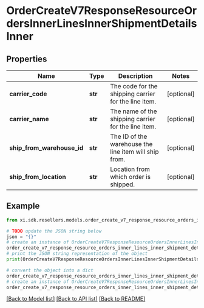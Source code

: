 # OrderCreateV7ResponseResourceOrdersInnerLinesInnerShipmentDetailsInner


## Properties

Name | Type | Description | Notes
------------ | ------------- | ------------- | -------------
**carrier_code** | **str** | The code for the shipping carrier for the line item. | [optional] 
**carrier_name** | **str** | The name of the shipping carrier for the line item. | [optional] 
**ship_from_warehouse_id** | **str** | The ID of the warehouse the line item will ship from. | [optional] 
**ship_from_location** | **str** | Location from which order is shipped. | [optional] 

## Example

```python
from xi.sdk.resellers.models.order_create_v7_response_resource_orders_inner_lines_inner_shipment_details_inner import OrderCreateV7ResponseResourceOrdersInnerLinesInnerShipmentDetailsInner

# TODO update the JSON string below
json = "{}"
# create an instance of OrderCreateV7ResponseResourceOrdersInnerLinesInnerShipmentDetailsInner from a JSON string
order_create_v7_response_resource_orders_inner_lines_inner_shipment_details_inner_instance = OrderCreateV7ResponseResourceOrdersInnerLinesInnerShipmentDetailsInner.from_json(json)
# print the JSON string representation of the object
print(OrderCreateV7ResponseResourceOrdersInnerLinesInnerShipmentDetailsInner.to_json())

# convert the object into a dict
order_create_v7_response_resource_orders_inner_lines_inner_shipment_details_inner_dict = order_create_v7_response_resource_orders_inner_lines_inner_shipment_details_inner_instance.to_dict()
# create an instance of OrderCreateV7ResponseResourceOrdersInnerLinesInnerShipmentDetailsInner from a dict
order_create_v7_response_resource_orders_inner_lines_inner_shipment_details_inner_from_dict = OrderCreateV7ResponseResourceOrdersInnerLinesInnerShipmentDetailsInner.from_dict(order_create_v7_response_resource_orders_inner_lines_inner_shipment_details_inner_dict)
```
[[Back to Model list]](../README.md#documentation-for-models) [[Back to API list]](../README.md#documentation-for-api-endpoints) [[Back to README]](../README.md)


